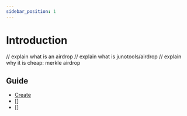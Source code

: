 ```yaml
---
sidebar_position: 1
---
```


# Introduction

// explain what is an airdrop
// explain what is junotools/airdrop
// explain why it is cheap: merkle airdrop

## Guide

- [Create ]()
- []
- []